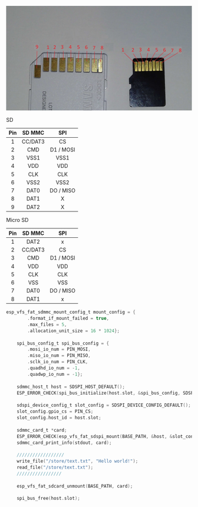 ![sd pinout](https://raw.githubusercontent.com/Mair/esp32-course/master/_9_storage/_9_11_SD_SPI/sd%20card%20numbers.png)

SD

| Pin | SD MMC  |    SPI    |
| :-: | :-----: | :-------: |
|  1  | CC/DAT3 |    CS     |
|  2  |   CMD   | D1 / MOSI |
|  3  |  VSS1   |   VSS1    |
|  4  |   VDD   |    VDD    |
|  5  |   CLK   |    CLK    |
|  6  |  VSS2   |   VSS2    |
|  7  |  DAT0   | DO / MISO |
|  8  |  DAT1   |     X     |
|  9  |  DAT2   |     X     |

Micro SD

| Pin | SD MMC  |    SPI    |
| :-: | :-----: | :-------: |
|  1  |  DAT2   |     x     |
|  2  | CC/DAT3 |    CS     |
|  3  |   CMD   | D1 / MOSI |
|  4  |   VDD   |    VDD    |
|  5  |   CLK   |    CLK    |
|  6  |   VSS   |    VSS    |
|  7  |  DAT0   | DO / MISO |
|  8  |  DAT1   |     x     |


```c
esp_vfs_fat_sdmmc_mount_config_t mount_config = {
        .format_if_mount_failed = true,
        .max_files = 5,
        .allocation_unit_size = 16 * 1024};

    spi_bus_config_t spi_bus_config = {
        .mosi_io_num = PIN_MOSI,
        .miso_io_num = PIN_MISO,
        .sclk_io_num = PIN_CLK,
        .quadhd_io_num = -1,
        .quadwp_io_num = -1};

    sdmmc_host_t host = SDSPI_HOST_DEFAULT();
    ESP_ERROR_CHECK(spi_bus_initialize(host.slot, &spi_bus_config, SDSPI_DEFAULT_DMA));

    sdspi_device_config_t slot_config = SDSPI_DEVICE_CONFIG_DEFAULT();
    slot_config.gpio_cs = PIN_CS;
    slot_config.host_id = host.slot;

    sdmmc_card_t *card;
    ESP_ERROR_CHECK(esp_vfs_fat_sdspi_mount(BASE_PATH, &host, &slot_config, &mount_config, &card));
    sdmmc_card_print_info(stdout, card);

    //////////////////
    write_file("/store/text.txt", "Hello world!");
    read_file("/store/text.txt");
    /////////////////

    esp_vfs_fat_sdcard_unmount(BASE_PATH, card);

    spi_bus_free(host.slot);
```